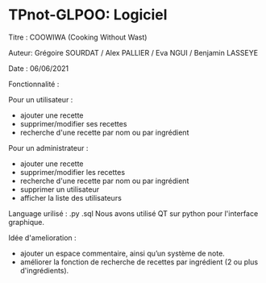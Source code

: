 # TPnot-GLPOO: Logiciel

Titre : COOWIWA (Cooking Without Wast)

Auteur: Grégoire SOURDAT / Alex PALLIER / Eva NGUI / Benjamin LASSEYE

Date  : 06/06/2021



Fonctionnalité :

Pour un utilisateur :
  * ajouter une recette
  * supprimer/modifier ses recettes
  * recherche d'une recette par nom ou par ingrédient
    
Pour un administrateur : 
  * ajouter une recette
  * supprimer/modifier les recettes
  * recherche d'une recette par nom ou par ingrédient
  * supprimer un utilisateur
  * afficher la liste des utilisateurs 

Language urilisé :
  .py .sql
Nous avons utilisé QT sur python pour l'interface graphique.
  
Idée d'amelioration :
  * ajouter un espace commentaire, ainsi qu’un système de note.
  * améliorer la fonction de recherche de recettes par ingrédient (2 ou plus d'ingrédients).
    
